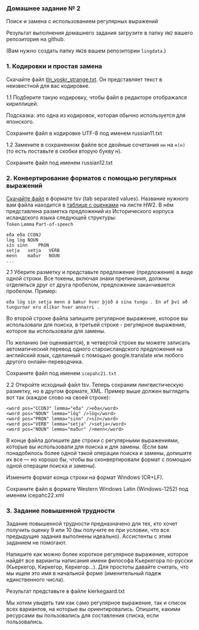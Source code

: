 ### Домашнее задание № 2
Поиск и замена c использованием регулярных выражений  

Результат выполнения домашнего задания загрузите в папку `HW2` вашего репозитория на github.

(Вам нужно создать папку `HW2`в вашем репозитории `lingdata`.)

### 1. Кодировки и простая замена

Скачайте файл [tln_voskr_strange.txt](https://disk.yandex.ru/d/x9QjEXFxSVgZPg). Он представляет текст в неизвестной для вас кодировке.  

1.1 Подберите такую кодировку, чтобы файл в редакторе отображался кириллицей.

Подсказка: это одна из кодировок, которая обычно используется для японского.

Сохраните файл в кодировке UTF-8 под именем russian11.txt   

1.2 Замените в сохраненном файле все двойные сочетания `нн` на `н(н)` (то есть поставьте в скобки вторую букву _н_).

Сохраните файл под именем russian12.txt  


### 2. Конвертирование форматов с помощью регулярных выражений   

[Скачайте файл](https://disk.yandex.ru/d/rpErxz5-hcoyzw) в формате tsv (tab separated values). Название нужного вам файла находится в [таблице с оценками](https://docs.google.com/spreadsheets/d/1_TkpAaQNKIiIAtKA3AgGxrB6BkqHgESa5gHfTFCZ9tE/edit?usp=sharing) на листе HW2.
В нём представлена разметка предложений из Исторического корпуса исландского языка следующей структуры:  
`Token`   `Lemma`   `Part-of-speech` 
```
eða	eða	CCONJ
lög	lög	NOUN
sín	sinn	PRON
setja	setja	VERB
menn	maður	NOUN
...
``` 

2.1 Уберите разметку  и представьте предложение (предложения) в виде одной строки. Все токены, включая знаки препинания, должны отделяться друг от друга пробелом, предложение заканчивается пробелом. 
  Пример:

``` 
eða lög sín setja menn á bækur hver þjóð á sína tungu . En af því að tungurnar eru ólíkar hver annarri . 
``` 

Во второй строке файла запишите регулярное выражение, которое вы использовали для поиска, в третьей строке - регулярное выражение, которое вы использовали для замены.  

По желанию (не оценивается), в четвертой строке вы можете записать автоматический перевод одного староисландского предложения на английский язык, сделанный с помощью google.translate или любого другого онлайн-переводчика.  

Сохраните файл под именем `icepahc21.txt`  

  
2.2 Откройте исходный файл tsv. Теперь сохраним лингвистическую разметку, но в другом формате, XML. Пример выше должен выглядеть вот так (каждое слово на своей строке):  
```
<word pos="CCONJ" lemma="eða" />eða</word>
<word pos="NOUN" lemma="lög" />lög</word>
<word pos="PRON" lemma="sinn" />sín</word>
<word pos="VERB" lemma="setja" />setja</word>
<word pos="NOUN" lemma="maður" />menn</word>
```

В конце файла допишите две строки с регулярными выражениями, которые вы использовали для поиска и для замены. 
(Если вам понадобилось более одной такой операции поиска и замены, допишите их все — но хорошо бы, чтобы вы сконвертировали формат с помощью одной операции поиска и замены).

Измените формат конца строки на формат Windows (CR+LF).  

Сохраните файл в формате Western Windows Latin (Windows-1252) под именем icepahc22.xml  

### 3. Задание повышенной трудности

Задание повышенной трудности предназначено для тех, кто хочет получить оценку 9 или 10 (вы получите ее при условии, что все предыдущие задания выполнены идеально). Ассистенты с этим заданием не помогают.

Напишите как можно более короткое регулярное выражение, которое найдёт все варианты написания имени философа Кьеркегора по-русски (Кьеркегор, Киркегор, Керкегор...). 
Для простоты давайте считать, что мы ищем это имя в начальной форме (именительный падеж единственного числа).  

Результат представьте в файле kierkegaard.txt  

Мы хотим увидеть там как само регулярное выражение, так и список всех вариантов, на которые вы ориентировались. Опишите, какими ресурсами вы пользовались для составления списка, если пользовались.    
